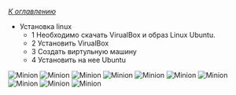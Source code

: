 *[К оглавлению](index.md)*
- Установка linux
    - 1 Необходимо скачать VirualBox и образ Linux Ubuntu.
    - 2 Установить VirualBox
    - 3 Создать виртульную машину
    - 4 Установить на нее Ubuntu


![Minion](static/1.png)
![Minion](static/2.png)
![Minion](static/3.png)
![Minion](static/4.png)
![Minion](static/5.png)
![Minion](static/6.png)
![Minion](static/7.png)
![Minion](static/8.png)
![Minion](static/9.png)
![Minion](static/10.png)